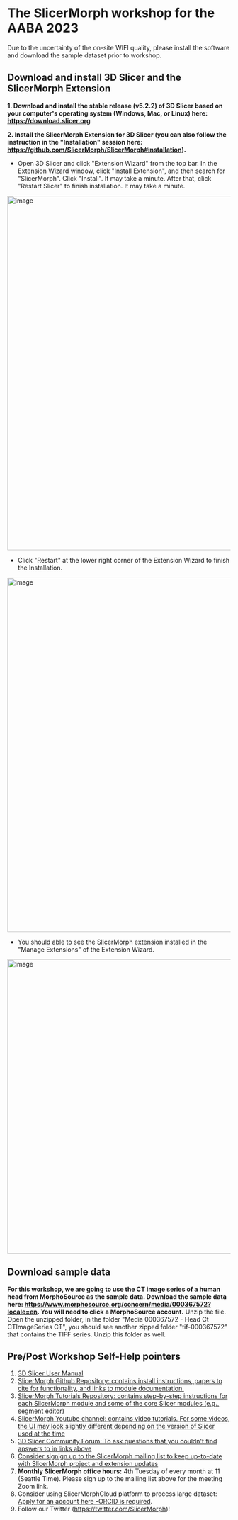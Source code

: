 # The SlicerMorph workshop for the AABA 2023

Due to the uncertainty of the on-site WIFI quality, please install the software and download the sample dataset prior to workshop.

## Download and install 3D Slicer and the SlicerMorph Extension
**1. Download and install the stable release (v5.2.2) of 3D Slicer based on your computer's operating system (Windows, Mac, or Linux) here: https://download.slicer.org**

**2. Install the SlicerMorph Extension for 3D Slicer (you can also follow the instruction in the "Installation" session here: https://github.com/SlicerMorph/SlicerMorph#installation).**
* Open 3D Slicer and click "Extension Wizard" from the top bar. In the Extension Wizard window, click "Install Extension", and then search for "SlicerMorph". Click "Install". It may take a minute. After that, click "Restart Slicer" to finish installation. It may take a minute.
<img width="800" alt="image" src="https://user-images.githubusercontent.com/80793828/229630900-05adf76c-85a4-4980-8a67-93e5d3c4e092.png">

* Click "Restart" at the lower right corner of the Extension Wizard to finish the Installation. 
<img width="800" alt="image" src="https://user-images.githubusercontent.com/80793828/229631458-287443b6-97c6-4fd8-9014-43a00a937b7b.png">

* You should able to see the SlicerMorph extension installed in the "Manage Extensions" of the Extension Wizard.
<img width="664" alt="image" src="https://user-images.githubusercontent.com/80793828/229631818-d198ac99-cba9-44d4-9c6c-6fe17a0f5fa7.png">

## Download sample data
**For this workshop, we are going to use the CT image series of a human head from MorphoSource as the sample data. Download the sample data here: https://www.morphosource.org/concern/media/000367572?locale=en. You will need to click a MorphoSource account.** Unzip the file. Open the unzipped folder, in the folder "Media 000367572 - Head Ct CTImageSeries CT", you should see another zipped folder "tif-000367572" that contains the TIFF series. Unzip this folder as well.


## Pre/Post Workshop Self-Help pointers
1. [3D Slicer User Manual](https://slicer.readthedocs.io)
2. [SlicerMorph Github Repository: contains install instructions, papers to cite for functionality, and links to module documentation.](https://github.com/SlicerMorph/SlicerMorph#readme)
3. [SlicerMorph Tutorials Repository: contains step-by-step instructions for each SlicerMorph module and some of the core Slicer modules (e.g., segment editor)](https://github.com/SlicerMorph/Tutorials#readme) 
4. [SlicerMorph Youtube channel: contains video tutorials. For some videos, the UI may look slightly different depending on the version of Slicer used at the time](https://www.youtube.com/channel/UCy3Uz1ikRH1B7WSMfaldcjQ)
5. [3D Slicer Community Forum: To ask questions that you couldn't find answers to in links above](https://discourse.slicer.org)
6. [Consider signign up to the SlicerMorph mailing list to keep up-to-date with SlicerMorph project and extension updates](http://mailman11.u.washington.edu/mailman/listinfo/slicermorph-announcements)
7. **Monthly SlicerMorph office hours:** 4th Tuesday of every month at 11 (Seattle Time). Please sign up to the mailing list above for the meeting Zoom link. 
8. Consider using SlicerMorphCloud platform to process large dataset: [Apply for an account here -ORCID is required](https://docs.google.com/forms/d/e/1FAIpQLSdq-YV5GcgBuTudKYoJFmIgHxGLBtsFzA6NttyVwIbxEPZ-9A/viewform?usp=sf_link).
9. Follow our Twitter (https://twitter.com/SlicerMorph)!
